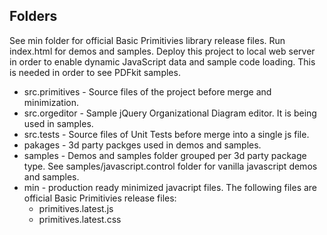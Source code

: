 ## Folders

See min folder for official Basic Primitivies library release files. Run index.html for demos and samples. 
Deploy this project to local web server in order to enable dynamic JavaScript data and sample code loading.
This is needed in order to see PDFkit samples.

* src.primitives - Source files of the project before merge and minimization.
* src.orgeditor - Sample jQuery Organizational Diagram editor. It is being used in samples.
* src.tests - Source files of Unit Tests before merge into a single js file.
* pakages - 3d party packges used in demos and samples.
* samples - Demos and samples folder grouped per 3d party package type. See samples/javascript.control folder for 
vanilla javascript demos and samples.
* min - production ready minimized javacript files. The following files are official Basic Primitivies release files:
  * primitives.latest.js
  * primitives.latest.css